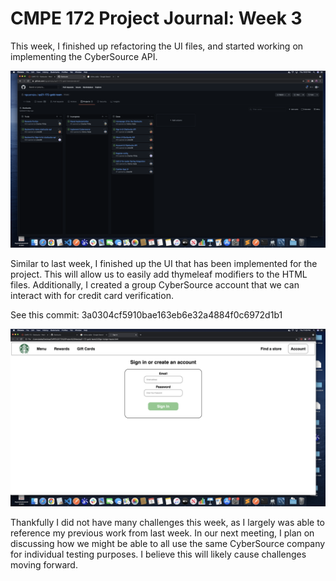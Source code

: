 # CMPE 172 Project Journal: Week 3

This week, I finished up refactoring the UI files, and started working on implementing the CyberSource API.

![Task Board](images/task-board.png)

Similar to last week, I finished up the UI that has been implemented for the project. This will allow us to easily add thymeleaf modifiers to the HTML files. Additionally, I created a group CyberSource account that we can interact with for credit card verification.

See this commit: 3a0304cf5910bae163eb6e32a4884f0c6972d1b1

![Example Sign-In](images/ui-example.png)

Thankfully I did not have many challenges this week, as I largely was able to reference my previous work from last week. In our next meeting, I plan on discussing how we might be able to all use the same CyberSource company for individual testing purposes. I believe this will likely cause challenges moving forward.